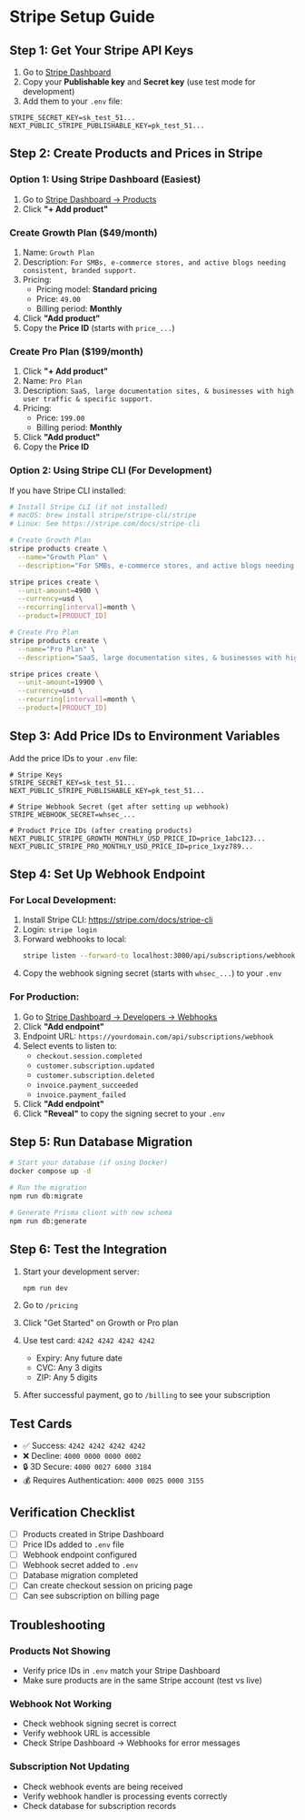 # Stripe Setup Guide

## Step 1: Get Your Stripe API Keys

1. Go to [Stripe Dashboard](https://dashboard.stripe.com/test/apikeys)
2. Copy your **Publishable key** and **Secret key** (use test mode for development)
3. Add them to your `.env` file:

```env
STRIPE_SECRET_KEY=sk_test_51...
NEXT_PUBLIC_STRIPE_PUBLISHABLE_KEY=pk_test_51...
```

## Step 2: Create Products and Prices in Stripe

### Option 1: Using Stripe Dashboard (Easiest)

1. Go to [Stripe Dashboard → Products](https://dashboard.stripe.com/test/products)
2. Click **"+ Add product"**

### Create Growth Plan ($49/month)

1. Name: `Growth Plan`
2. Description: `For SMBs, e-commerce stores, and active blogs needing consistent, branded support.`
3. Pricing:
   - Pricing model: **Standard pricing**
   - Price: `49.00`
   - Billing period: **Monthly**
4. Click **"Add product"**
5. Copy the **Price ID** (starts with `price_...`)

### Create Pro Plan ($199/month)

1. Click **"+ Add product"**
2. Name: `Pro Plan`
3. Description: `SaaS, large documentation sites, & businesses with high user traffic & specific support.`
4. Pricing:
   - Price: `199.00`
   - Billing period: **Monthly**
5. Click **"Add product"**
6. Copy the **Price ID**

### Option 2: Using Stripe CLI (For Development)

If you have Stripe CLI installed:

```bash
# Install Stripe CLI (if not installed)
# macOS: brew install stripe/stripe-cli/stripe
# Linux: See https://stripe.com/docs/stripe-cli

# Create Growth Plan
stripe products create \
  --name="Growth Plan" \
  --description="For SMBs, e-commerce stores, and active blogs needing consistent, branded support."

stripe prices create \
  --unit-amount=4900 \
  --currency=usd \
  --recurring[interval]=month \
  --product=[PRODUCT_ID]

# Create Pro Plan
stripe products create \
  --name="Pro Plan" \
  --description="SaaS, large documentation sites, & businesses with high user traffic & specific support."

stripe prices create \
  --unit-amount=19900 \
  --currency=usd \
  --recurring[interval]=month \
  --product=[PRODUCT_ID]
```

## Step 3: Add Price IDs to Environment Variables

Add the price IDs to your `.env` file:

```env
# Stripe Keys
STRIPE_SECRET_KEY=sk_test_51...
NEXT_PUBLIC_STRIPE_PUBLISHABLE_KEY=pk_test_51...

# Stripe Webhook Secret (get after setting up webhook)
STRIPE_WEBHOOK_SECRET=whsec_...

# Product Price IDs (after creating products)
NEXT_PUBLIC_STRIPE_GROWTH_MONTHLY_USD_PRICE_ID=price_1abc123...
NEXT_PUBLIC_STRIPE_PRO_MONTHLY_USD_PRICE_ID=price_1xyz789...
```

## Step 4: Set Up Webhook Endpoint

### For Local Development:

1. Install Stripe CLI: https://stripe.com/docs/stripe-cli
2. Login: `stripe login`
3. Forward webhooks to local:
   ```bash
   stripe listen --forward-to localhost:3000/api/subscriptions/webhook
   ```
4. Copy the webhook signing secret (starts with `whsec_...`) to your `.env`

### For Production:

1. Go to [Stripe Dashboard → Developers → Webhooks](https://dashboard.stripe.com/test/webhooks)
2. Click **"Add endpoint"**
3. Endpoint URL: `https://yourdomain.com/api/subscriptions/webhook`
4. Select events to listen to:
   - `checkout.session.completed`
   - `customer.subscription.updated`
   - `customer.subscription.deleted`
   - `invoice.payment_succeeded`
   - `invoice.payment_failed`
5. Click **"Add endpoint"**
6. Click **"Reveal"** to copy the signing secret to your `.env`

## Step 5: Run Database Migration

```bash
# Start your database (if using Docker)
docker compose up -d

# Run the migration
npm run db:migrate

# Generate Prisma client with new schema
npm run db:generate
```

## Step 6: Test the Integration

1. Start your development server:

   ```bash
   npm run dev
   ```

2. Go to `/pricing`
3. Click "Get Started" on Growth or Pro plan
4. Use test card: `4242 4242 4242 4242`

   - Expiry: Any future date
   - CVC: Any 3 digits
   - ZIP: Any 5 digits

5. After successful payment, go to `/billing` to see your subscription

## Test Cards

- ✅ Success: `4242 4242 4242 4242`
- ❌ Decline: `4000 0000 0000 0002`
- 🔒 3D Secure: `4000 0027 6000 3184`
- 💰 Requires Authentication: `4000 0025 0000 3155`

## Verification Checklist

- [ ] Products created in Stripe Dashboard
- [ ] Price IDs added to `.env` file
- [ ] Webhook endpoint configured
- [ ] Webhook secret added to `.env`
- [ ] Database migration completed
- [ ] Can create checkout session on pricing page
- [ ] Can see subscription on billing page

## Troubleshooting

### Products Not Showing

- Verify price IDs in `.env` match your Stripe Dashboard
- Make sure products are in the same Stripe account (test vs live)

### Webhook Not Working

- Check webhook signing secret is correct
- Verify webhook URL is accessible
- Check Stripe Dashboard → Webhooks for error messages

### Subscription Not Updating

- Check webhook events are being received
- Verify webhook handler is processing events correctly
- Check database for subscription records

